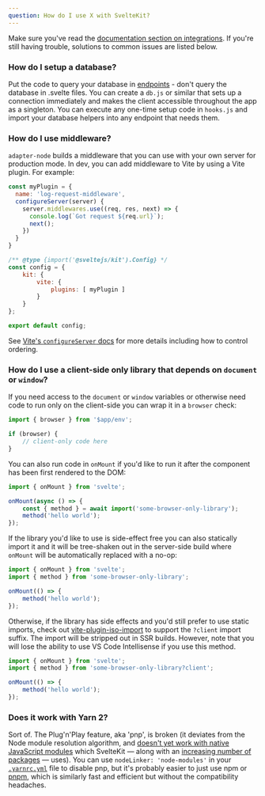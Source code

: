```yaml
---
question: How do I use X with SvelteKit?
---
```


Make sure you've read the [documentation section on integrations](/docs#additional-resources-integrations). If you're still having trouble, solutions to common issues are listed below.

### How do I setup a database?

Put the code to query your database in [endpoints](/docs#routing-endpoints) - don't query the database in .svelte files. You can create a `db.js` or similar that sets up a connection immediately and makes the client accessible throughout the app as a singleton. You can execute any one-time setup code in `hooks.js` and import your database helpers into any endpoint that needs them.

### How do I use middleware?

`adapter-node` builds a middleware that you can use with your own server for production mode. In dev, you can add middleware to Vite by using a Vite plugin. For example:

```js
const myPlugin = {
  name: 'log-request-middleware',
  configureServer(server) {
    server.middlewares.use((req, res, next) => {
      console.log(`Got request ${req.url}`);
      next();
    })
  }
}

/** @type {import('@sveltejs/kit').Config} */
const config = {
	kit: {
		vite: {
			plugins: [ myPlugin ]
		}
	}
};

export default config;
```

See [Vite's `configureServer` docs](https://vitejs.dev/guide/api-plugin.html#configureserver) for more details including how to control ordering.

### How do I use a client-side only library that depends on `document` or `window`?

If you need access to the `document` or `window` variables or otherwise need code to run only on the client-side you can wrap it in a `browser` check:

```js
import { browser } from '$app/env';

if (browser) {
	// client-only code here
}
```

You can also run code in `onMount` if you'd like to run it after the component has been first rendered to the DOM:

```js
import { onMount } from 'svelte';

onMount(async () => {
	const { method } = await import('some-browser-only-library');
	method('hello world');
});
```

If the library you'd like to use is side-effect free you can also statically import it and it will be tree-shaken out in the server-side build where `onMount` will be automatically replaced with a no-op:

```js
import { onMount } from 'svelte';
import { method } from 'some-browser-only-library';

onMount(() => {
	method('hello world');
});
```

Otherwise, if the library has side effects and you'd still prefer to use static imports, check out [vite-plugin-iso-import](https://github.com/bluwy/vite-plugin-iso-import) to support the `?client` import suffix. The import will be stripped out in SSR builds. However, note that you will lose the ability to use VS Code Intellisense if you use this method.

```js
import { onMount } from 'svelte';
import { method } from 'some-browser-only-library?client';

onMount(() => {
	method('hello world');
});
```

### Does it work with Yarn 2?

Sort of. The Plug'n'Play feature, aka 'pnp', is broken (it deviates from the Node module resolution algorithm, and [doesn't yet work with native JavaScript modules](https://github.com/yarnpkg/berry/issues/638) which SvelteKit — along with an [increasing number of packages](https://blog.sindresorhus.com/get-ready-for-esm-aa53530b3f77) — uses). You can use `nodeLinker: 'node-modules'` in your [`.yarnrc.yml`](https://yarnpkg.com/configuration/yarnrc#nodeLinker) file to disable pnp, but it's probably easier to just use npm or [pnpm](https://pnpm.io/), which is similarly fast and efficient but without the compatibility headaches.
